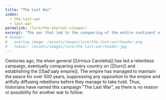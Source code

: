 ```yaml
---
title: "The Last War"
index:
  - the-last-war
  - last-war
permalink: /lore/the-eternal-sleeper/
excerpt: "The war that led to the conquering of the entire continent of Durn"
# header:
#   overlay_image: /assets/images/lore/the-last-war/header.png
#   teaser: /assets/images/lore/the-last-war/header.jpg
---
```


Centuries ago, the elven general [[Urmius Caroletta]] has led a relentless campaign, eventually conquering every country on [[Durn]] and establishing the [[Sad'aaly empire]]. The empire has managed to maintain the peace for over 500 years, suppressing any opposition to the empire and artfully diffusing rebellions before they manage to take hold. Thus, historians have named this campaign "The Last War", as there is no reason or possibility for another war to follow.

